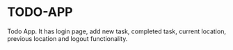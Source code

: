 # TODO-APP
Todo App. It has login page, add new task, completed task, current location, previous location and logout functionality.
